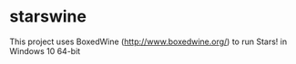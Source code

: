 # starswine
This project uses BoxedWine (http://www.boxedwine.org/) to run Stars! in Windows 10 64-bit
